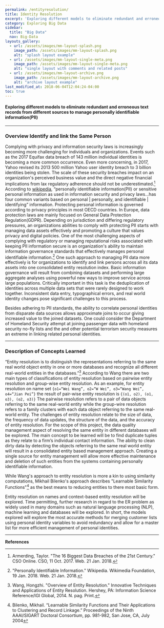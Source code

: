 ```yaml
---
permalink: /entityresolution/
title: Identity Resolution
excerpt: 'Exploring different models to eliminate redundant and erroneous text records from different sources to manage personally identifiable information(PII)'
category: Exploring Big Data
sidebar:
  title: "Big Data"
  nav: Big-Data
layouts_gallery:
  - url: /assets/images/mm-layout-splash.png
    image_path: /assets/images/mm-layout-splash.png
    alt: "splash layout example"
  - url: /assets/images/mm-layout-single-meta.png
    image_path: /assets/images/mm-layout-single-meta.png
    alt: "single layout with comments and related posts"
  - url: /assets/images/mm-layout-archive.png
    image_path: /assets/images/mm-layout-archive.png
    alt: "archive layout example"
last_modified_at: 2018-06-04T12:04:24-04:00
toc: true
---
```

#### __Exploring different models to eliminate redundant and erroneous text records from different sources to manage personally identifiable information(PII)__
---
### **Overview Identify and link the Same Person**
Complying with privacy and information security laws is increasingly becoming more challenging for individuals and organizations.  Events such as the 2017 Equifax data breach of 143 million individual identities is becoming a more common occurrence.  Even more concerning, in 2017, Yahoo revised its 2013 500 million Yahoo user identity breach to 3 billion identities being stolen.  The scale of these security breaches impact on an organization's perceived business value and the direct negative financial implications from lax regulatory adherence should not be underestimated.[^fn1] According to [wikipedia](https://en.wikipedia.org/wiki/Personally_identifiable_information), “personally identifiable information(PII) or sensitive personal information as used in information security and privacy laws...has four common variants based on personal | personally, and identifiable | identifying”  information.  Protecting personal information is governed according to privacy principles in most OECD countries.  In Europe, data protection laws are mainly focused on General Data Protection Regulation(GDPR).
Depending on jurisdiction and differing regulatory pressures, an organizations abilities to comply with protecting PII starts with managing data assets effectively and promoting a culture that values privacy and digital policies.  One of the most challenging aspects of complying with regulatory or managing reputational risks associated with keeping PII information secure is an organization's ability to maintain information governance standards that effectively manages personal identifiable information.[^fn2] One such approach to managing PII data more effectively is for organizations to identify and link persons across all its data assets into one consolidated entity resolution index.  Basic information governance will result from combining datasets and performing large aggregate analyses using powerful new ways to improve service across large populations. Critically important in this task is the deduplication of identities across multiple data sets that were rarely designed to work together. Inconsistent data entry, typographical errors, and real world identity changes pose significant challenges to this process.

Besides adhering to PII standards, the ability to correlate personal identities from disparate data sources allows approximate joins to occur giving increased value to the joined datasets.  One could consider the Department of Homeland Security attempt at joining passenger data with homeland security no-fly lists and the and other potential terrorism security measures an extreme in linking related personal identities.    

---
### **Description of Concepts Learned**

“Entity resolution is to distinguish the representations referring to the same real world object entity in one or more databases and recognize all different real-world entities in the databases.”[^fn3] According to Wang there are two main types of classifications of entity resolution based on pairwise entity resolution and group-wise entity resolution.  As an example, for entity resolution on name set `{o1=“Wei Wang”, o2=“W Wei”, o3=“Wang Wei”, o4=“Jian Pei”}` the result of pair-wise entity resolution is `{(o1, o2), (o1, o3), (o2, o3)}` The  pairwise resolution refers to a pair of data objects referring to the same real-world entity while the group-wire resolution refers to a family clusters with each data object referring to the same real-world entity.   The challenges of entity resolution relate to the size of data, the frequency of data updates, the structure of the data, and the accuracy of entity resolution.  For the scope of this project, the data quality management aspect of resolving the same entity in different databases will be explored.  The main concept to be learned will be to find duplicate tuples as they relate to a firm’s individual contact information.  The ability to clean dirty data by detecting the objects referring to the same real world entity will result in a consolidated entity based management approach. Creating a single source for entity management will allow more effective maintenance and deletion of such entities from the systems containing personally identifiable information.

While Wang's approach to entity resolution is more a kin to using similarity computations, Mikhail Bilenko's approach describes "Learnable Similarity Functions"[^fn4] as the best means to reducing entities to there most basic form.

Entity resolution on names and context-based entity resolution will be explored. Time permitting, further research in regard to the ER problem as widely used in many domains such as natural language processing (NLP), machine learning and databases will be explored. In short, the models explored will explore the most accurate methods for merging customer lists using personal identity variables to avoid redundancy and allow for a master list for more efficient management of personal identities.

---
**References**


[^fn1]:Armerding, Taylor. "The 16 Biggest Data Breaches of the 21st Century." CSO Online. CSO, 11 Oct. 2017. Web. 21 Jan. 2018.
[^fn2]:"Personally Identifiable Information." Wikipedia. Wikimedia Foundation, 19 Jan. 2018. Web. 21 Jan. 2018.
[^fn3]:Wang, Hongzhi. "Overview of Entity Resolution." Innovative Techniques and Applications of Entity Resolution. Hershey, PA: Information Science Reference/IGI Global, 2014. N. pag. Print.
[^fn4]:Bilenko, Mikhail. “Learnable Similarity Functions and Their Applications to Clustering and Record Linkage.” Proceedings of the Ninth AAAI/SIGART Doctoral Consortium, pp. 981-982, San Jose, CA, July 2004
